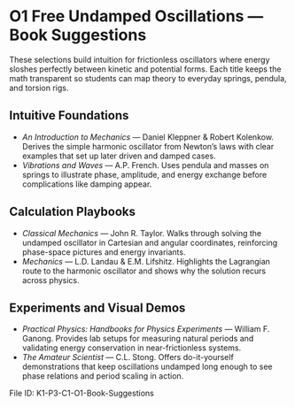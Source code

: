 # O1 Free Undamped Oscillations — Book Suggestions

These selections build intuition for frictionless oscillators where energy sloshes perfectly between kinetic and potential forms. Each title keeps the math transparent so students can map theory to everyday springs, pendula, and torsion rigs.

## Intuitive Foundations
- *An Introduction to Mechanics* — Daniel Kleppner & Robert Kolenkow. Derives the simple harmonic oscillator from Newton’s laws with clear examples that set up later driven and damped cases.
- *Vibrations and Waves* — A.P. French. Uses pendula and masses on springs to illustrate phase, amplitude, and energy exchange before complications like damping appear.

## Calculation Playbooks
- *Classical Mechanics* — John R. Taylor. Walks through solving the undamped oscillator in Cartesian and angular coordinates, reinforcing phase-space pictures and energy invariants.
- *Mechanics* — L.D. Landau & E.M. Lifshitz. Highlights the Lagrangian route to the harmonic oscillator and shows why the solution recurs across physics.

## Experiments and Visual Demos
- *Practical Physics: Handbooks for Physics Experiments* — William F. Ganong. Provides lab setups for measuring natural periods and validating energy conservation in near-frictionless systems.
- *The Amateur Scientist* — C.L. Stong. Offers do-it-yourself demonstrations that keep oscillations undamped long enough to see phase relations and period scaling in action.

File ID: K1-P3-C1-O1-Book-Suggestions
